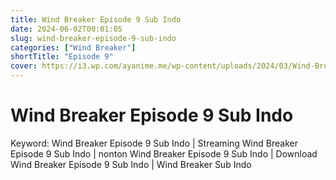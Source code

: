 ```yaml
---
title: Wind Breaker Episode 9 Sub Indo
date: 2024-06-02T00:01:05
slug: wind-breaker-episode-9-sub-indo
categories: ["Wind Breaker"]
shortTitle: "Episode 9"
cover: https://i3.wp.com/ayanime.me/wp-content/uploads/2024/03/Wind-Breaker-768x1084-1.jpg
---
```


# Wind Breaker Episode 9 Sub Indo

<iframe-loader iframe-src1="#" iframe-src2="https://drive.google.com/file/d/1rkrTk8Lv1tKdXUukC7pJc1TGB1mroUMa/preview"></iframe-loader>

Keyword:
Wind Breaker Episode 9 Sub Indo | Streaming Wind Breaker Episode 9 Sub Indo | nonton Wind Breaker Episode 9 Sub Indo | Download Wind Breaker Episode 9 Sub Indo | Wind Breaker Sub Indo

